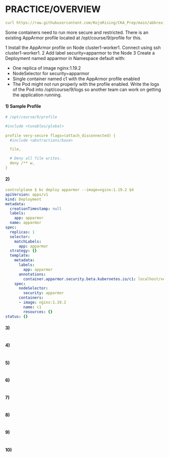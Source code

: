 # PRACTICE/OVERVIEW
```yaml
curl https://raw.githubusercontent.com/KojoRising/CKA_Prep/main/abbreviated_alias.sh > alias.sh && source alias.sh
```

Some containers need to run more secure and restricted. There is an existing AppArmor profile located at /opt/course/9/profile for this.

1 Install the AppArmor profile on Node cluster1-worker1. Connect using ssh cluster1-worker1.
2 Add label security=apparmor to the Node
3 Create a Deployment named apparmor in Namespace default with:
- One replica of image nginx:1.19.2
- NodeSelector for security=apparmor
- Single container named c1 with the AppArmor profile enabled
- The Pod might not run properly with the profile enabled. Write the logs of the Pod into /opt/course/9/logs so another team can work on getting the application running.


#### 1) Sample Profile
```yaml
# /opt/course/9/profile 

#include <tunables/global>
  
profile very-secure flags=(attach_disconnected) {
  #include <abstractions/base>

  file,

  # Deny all file writes.
  deny /** w,
}
```

#### 2) 
```yaml
controlplane $ kc deploy apparmor --image=nginx:1.19.2 $d
apiVersion: apps/v1
kind: Deployment
metadata:
  creationTimestamp: null
  labels:
    app: apparmor
  name: apparmor
spec:
  replicas: 1
  selector:
    matchLabels:
      app: apparmor
  strategy: {}
  template:
    metadata:
      labels:
        app: apparmor
      annotations:
        container.apparmor.security.beta.kubernetes.io/c1: localhost/very-secure
    spec:
      nodeSelector:
        security: apparmor
      containers:
      - image: nginx:1.19.2
        name: c1
        resources: {}
status: {}
```

#### 3)
```yaml

```

#### 4)
```yaml

```

#### 5)
```yaml

```

#### 6)
```yaml

```

#### 7)
```yaml

```

#### 8)
```yaml

```

#### 9)
```yaml

```

#### 10)
```yaml

```

